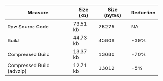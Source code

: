 | Measure | Size (kb) | Size (bytes) | Reduction |
| --- | --- | --- | --- |
| Raw Source Code | 73.51 kb | 75275 | NA |
| Build | 44.73 kb | 45808 | -39% |
| Compressed Build | 13.37 kb | 13686 | -70% |
| Compressed Build (advzip) | 12.71 kb | 13012 | -5% |

